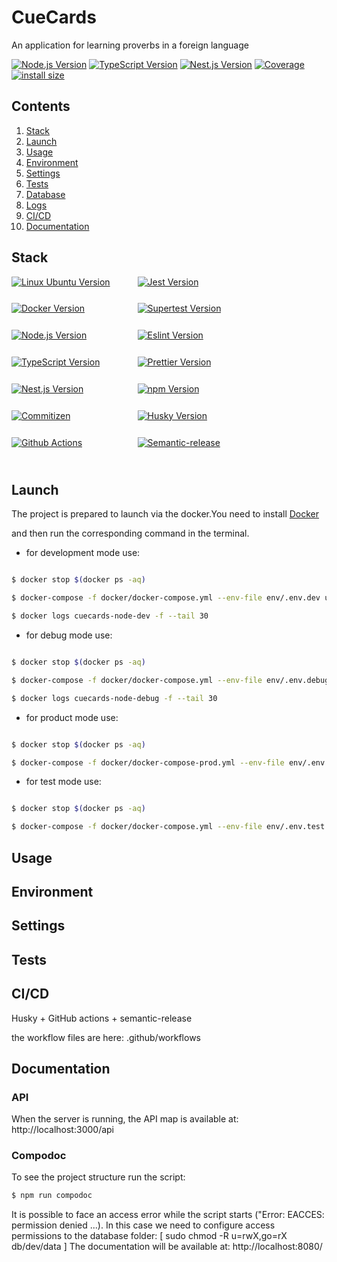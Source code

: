 # CueCards
<p style="display: block; width: 100%; text-align:left;">An application for learning proverbs in a foreign language</p>

<p style="display: block; width: 100%; text-align:left;">
  <a href="https://nodejs.org/en/about" target="_blank"><img src="https://img.shields.io/badge/Node.js-v18.16.0-blue?logo=nodedotjs" alt="Node.js Version" /></a>
  <a href="https://www.typescriptlang.org/" target="_blank"><img src="https://img.shields.io/badge/TypeScript-v4.7.4-blue?logo=typescript" alt="TypeScript Version" /></a>
  <a href="https://nestjs.com/" target="_blank"><img src="https://img.shields.io/badge/Nest.js-v9.4.2-blue?logo=nestjs" alt="Nest.js Version" /></a>
  <a href="" target="_blank"><img src="https://img.shields.io/badge/covarage-0%25-%2300c642?style=flat" alt="Coverage" /></a>
  <a href="" rel="nofollow"><img src="https://img.shields.io/badge/istall_size-0%20KB-%23ebdb32?style=flat" alt="install size"></a>
</p>

## Contents

1. [Stack](#Stack)
2. [Launch](#launch)
3. [Usage](#usage)
4. [Environment](#environment)
5. [Settings](#settings)
6. [Tests](#tests)
7. [Database](#tests)
8. [Logs](#tests)
9. [CI/CD](#cicd)
10. [Documentation](#documentation)

## Stack

<div>
    <div>
          <div style="display: flex; flex-wrap: wrap; height: 300px;">
            <div style="width: 40%; height: fit-content;"><a href="https://ubuntu.com/" target="_blank"><img src="https://img.shields.io/badge/Linux_Ubuntu-v22.04-blue?style=for-the-badge&logo=ubuntu" alt="Linux Ubuntu Version" /></a></div>
            <div style="width: 40%; height: fit-content;"><a href="https://jestjs.io/" target="_blank"><img src="https://img.shields.io/badge/Jest-v29.0.5-blue?style=for-the-badge&logo=jest" alt="Jest Version" /></a></div>
            <div style="width: 40%; height: fit-content;"><a href="https://www.docker.com/products/docker-desktop/" target="_blank"><img src="https://img.shields.io/badge/docker-v24.0.2-blue?style=for-the-badge&logo=docker" alt="Docker Version" /></a></div>
            <div style="width: 40%; height: fit-content;"><a href="https://www.npmjs.com/package/supertest" target="_blank"><img src="https://img.shields.io/badge/supertest-v6.1.3-blue?style=for-the-badge" alt="Supertest Version" /></a></div>
            <div style="width: 40%; height: fit-content;"><a href="https://nodejs.org/en/about" target="_blank"><img src="https://img.shields.io/badge/Node.js-v18.16.0-blue?style=for-the-badge&logo=nodedotjs" alt="Node.js Version" /></a></div>
            <div style="width: 40%; height: fit-content;"><a href="https://eslint.org/" target="_blank"><img src="https://img.shields.io/badge/eslint-v8.51.0-blue?style=for-the-badge&logo=eslint" alt="Eslint Version" /></a></div>
            <div style="width: 40%; height: fit-content;"><a href="https://www.typescriptlang.org/" target="_blank"><img src="https://img.shields.io/badge/TypeScript-v4.7.4-blue?style=for-the-badge&logo=typescript" alt="TypeScript Version" /></a></div>
            <div style="width: 40%; height: fit-content;"><a href="https://prettier.io/" target="_blank"><img src="https://img.shields.io/badge/prettier-v2.3.2-blue?style=for-the-badge&logo=prettier" alt="Prettier Version" /></a></div>
            <div style="width: 40%; height: fit-content;"><a href="https://nestjs.com/" target="_blank"><img src="https://img.shields.io/badge/Nest.js-v9.4.2-blue?style=for-the-badge&logo=nestjs" alt="Nest.js Version" /></a></div>
            <div style="width: 40%; height: fit-content;"><a href="https://www.npmjs.com/" target="_blank"><img src="https://img.shields.io/badge/npm-v9.5.1-blue?style=for-the-badge&logo=npm" alt="npm Version" /></a></div>
            <div style="width: 40%; height: fit-content;"><a href="https://github.com/commitizen/cz-cli" target="_blank"><img src="https://img.shields.io/badge/commitizen-cz_cli-blue?style=for-the-badge" alt="Commitizen" /></a></div>
            <div style="width: 40%; height: fit-content;"><a href="https://github.com/typicode/husky" target="_blank"><img src="https://img.shields.io/badge/husky-v.8.0.3-blue?style=for-the-badge" alt="Husky Version" /></a></div>
            <div style="width: 40%; height: fit-content;"><a href="https://docs.github.com/en/actions/learn-github-actions/understanding-github-actions" target="_blank"><img src="https://img.shields.io/badge/CICD-Github_actions-blue?style=for-the-badge&logo=githubactions" alt="Github Actions" /></a></div>
            <div style="width: 40%; height: fit-content;"><a href="https://github.com/semantic-release/semantic-release" target="_blank"><img src="https://img.shields.io/badge/semantic_release-v.22.0.8-blue?style=for-the-badge&logo=semanticrelease" alt="Semantic-release" /></a></div>
          </div>
    </div>
</div>

## Launch

The project is prepared to launch via the docker.You need to install <a href="https://www.docker.com/products/docker-desktop/" target="_blank">Docker</a>

and then run the corresponding command in the terminal.


* for development mode use:

``` bash

$ docker stop $(docker ps -aq)

$ docker-compose -f docker/docker-compose.yml --env-file env/.env.dev up -d

$ docker logs cuecards-node-dev -f --tail 30

```

* for debug mode use:

``` bash

$ docker stop $(docker ps -aq)

$ docker-compose -f docker/docker-compose.yml --env-file env/.env.debug up -d

$ docker logs cuecards-node-debug -f --tail 30

```

* for product mode use:

``` bash

$ docker stop $(docker ps -aq)

$ docker-compose -f docker/docker-compose-prod.yml --env-file env/.env.prod up -d

```

* for test mode use:

``` bash

$ docker stop $(docker ps -aq)

$ docker-compose -f docker/docker-compose.yml --env-file env/.env.test up -d

```

## Usage

[//]: # (* After the service is launched it is available at http://localhost:3000/api/)

## Environment

[//]: # (Environment variables are here: ./env. )

[//]: # (Key environment variables are connected to the project using docker-compose files at the [env_file] section.)

[//]: # (Inside the application, environment variables are mounted using the built-in Nest.js module "ConfigModule".)

## Settings

[//]: # (* the settings are here: ./src/config/config.ts)

## Tests

[//]: # (* To perform the tests you need to be loaded in [Test mode]&#40;#Launch&#41;. It's important because the tests use a database &#40;!&#41;)

[//]: # ()
[//]: # (```bash)

[//]: # (# unit tests)

[//]: # ($ docker exec cuecards-node-test npm run test)

[//]: # (```)

[//]: # ()
[//]: # (```bash)

[//]: # (# e2e tests)

[//]: # ($ docker exec cuecards-node-test npm run test:e2e)

[//]: # (```)

[//]: # ()
[//]: # (```bash)

[//]: # (# test coverage)

[//]: # ($ docker exec cuecards-node-test npm run test:cov)

[//]: # (```)

## CI/CD

Husky + GitHub actions + semantic-release

the workflow files are here: .github/workflows

## Documentation
### API
When the server is running, the API map is available at: http://localhost:3000/api
### Compodoc
To see the project structure run the script:
``` bash
$ npm run compodoc
```
It is possible to face an access error while the script starts ("Error: EACCES: permission denied ...).
In this case we need to configure access permissions to the database folder: [ sudo chmod -R u=rwX,go=rX db/dev/data ]
The documentation will be available at: http://localhost:8080/
